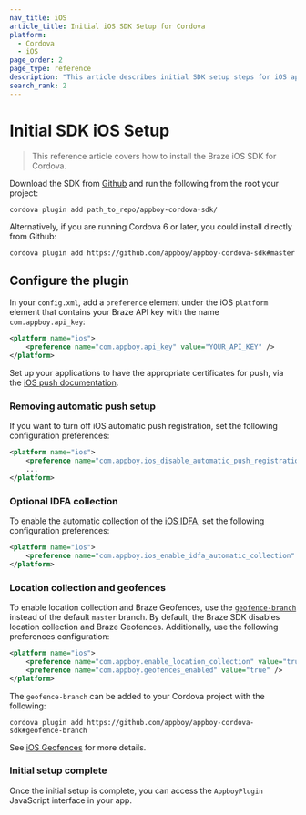 ```yaml
---
nav_title: iOS
article_title: Initial iOS SDK Setup for Cordova
platform: 
  - Cordova
  - iOS
page_order: 2
page_type: reference
description: "This article describes initial SDK setup steps for iOS apps running on Cordova."
search_rank: 2
---
```


# Initial SDK iOS Setup

> This reference article covers how to install the Braze iOS SDK for Cordova. 

Download the SDK from [Github][1] and run the following from the root your project:

```
cordova plugin add path_to_repo/appboy-cordova-sdk/
```

Alternatively, if you are running Cordova 6 or later, you could install directly from Github:

```
cordova plugin add https://github.com/appboy/appboy-cordova-sdk#master
```

## Configure the plugin

In your `config.xml`, add a `preference` element under the iOS `platform` element that contains your Braze API key with the name `com.appboy.api_key`:

```xml
<platform name="ios">
    <preference name="com.appboy.api_key" value="YOUR_API_KEY" />
</platform>
```

Set up your applications to have the appropriate certificates for push, via the [iOS push documentation][2].

### Removing automatic push setup

If you want to turn off iOS automatic push registration, set the following configuration preferences:

```xml
<platform name="ios">
    <preference name="com.appboy.ios_disable_automatic_push_registration" value="YES" />
    ...
</platform>
```

### Optional IDFA collection

To enable the automatic collection of the [iOS IDFA][3], set the following configuration preferences:

```xml
<platform name="ios">
    <preference name="com.appboy.ios_enable_idfa_automatic_collection" value="YES" />
</platform>
```

### Location collection and geofences

To enable location collection and Braze Geofences, use the [`geofence-branch`][3] instead of the default `master` branch. By default, the Braze SDK disables location collection and Braze Geofences. Additionally, use the following preferences configuration:

```xml
<platform name="ios">
    <preference name="com.appboy.enable_location_collection" value="true" />
    <preference name="com.appboy.geofences_enabled" value="true" />
</platform>
```

The `geofence-branch` can be added to your Cordova project with the following:

```
cordova plugin add https://github.com/appboy/appboy-cordova-sdk#geofence-branch
```

See [iOS Geofences][4] for more details.

### Initial setup complete

Once the initial setup is complete, you can access the `AppboyPlugin` JavaScript interface in your app.

[1]: https://github.com/Appboy/appboy-cordova-sdk
[2]: {{site.baseurl}}/developer_guide/platform_integration_guides/ios/push_notifications/integration/
[3]: {{site.baseurl}}/developer_guide/platform_integration_guides/ios/initial_sdk_setup/optional_idfa_collection/#optional-idfa-collection
[4]: {{site.baseurl}}/developer_guide/platform_integration_guides/ios/advanced_use_cases/locations_and_geofences/
